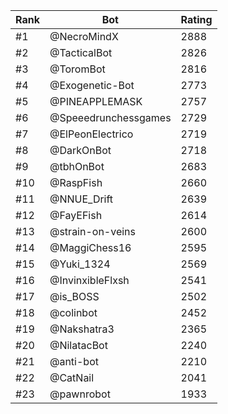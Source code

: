 Rank|Bot|Rating
---|---|---
#1|@NecroMindX|2888
#2|@TacticalBot|2826
#3|@ToromBot|2816
#4|@Exogenetic-Bot|2773
#5|@PINEAPPLEMASK|2757
#6|@Speeedrunchessgames|2729
#7|@ElPeonElectrico|2719
#8|@DarkOnBot|2718
#9|@tbhOnBot|2683
#10|@RaspFish|2660
#11|@NNUE_Drift|2639
#12|@FayEFish|2614
#13|@strain-on-veins|2600
#14|@MaggiChess16|2595
#15|@Yuki_1324|2569
#16|@InvinxibleFlxsh|2541
#17|@is_BOSS|2502
#18|@colinbot|2452
#19|@Nakshatra3|2365
#20|@NilatacBot|2240
#21|@anti-bot|2210
#22|@CatNail|2041
#23|@pawnrobot|1933

